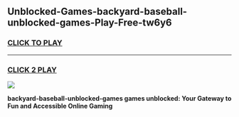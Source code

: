 
## Unblocked-Games-backyard-baseball-unblocked-games-Play-Free-tw6y6
<h3>
<a href="https://premium76.site?title=backyard-baseball-unblocked-games&ref=18A1">CLICK TO PLAY</a></h3>
<hr>

<h3>
<a href="https://premium76.site?title=backyard-baseball-unblocked-games&ref=18A1">CLICK 2 PLAY</a>
  
</h3>

<a href="https://premium76.site?title=backyard-baseball-unblocked-games&ref=18A1"><img src="https://clearcache.store/games.png"></a>


**backyard-baseball-unblocked-games games unblocked: Your Gateway to Fun and Accessible Online Gaming**
